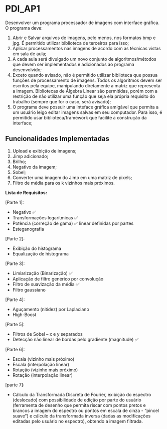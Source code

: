 # PDI_AP1

Desenvolver um programa processador de imagens com interface gráfica. O programa deve:

1. Abrir e Salvar arquivos de imagens, pelo menos, nos formatos bmp e jpg. É permitido utilizar biblioteca de terceiros para isso;
2. Aplicar processamentos nas imagens de acordo com as técnicas vistas em sala de aula;
3. A cada aula será divulgado um novo conjunto de algoritmos/métodos que devem ser implementados e adicionados ao programa desenvolvido;
4. Exceto quando avisado, não é permitido utilizar biblioteca que possua funções de processamento de imagens. Todos os algoritmos devem ser escritos pela equipe, manipulando diretamente a matriz que representa a imagem. Bibliotecas de Álgebra Linear são permitidas, porém com a restrição de não utilizar uma função que seja ela própria requisito do trabalho (sempre que for o caso, será avisado);
5. O programa deve possuir uma inteface gráfica amigável que permita a um usuário leigo editar imagens salvas em seu computador. Para isso, é permitido usar biblioteca/framework que facilite a construção da interface;

## Funcionalidades Implementadas
1. Upload e exibição de imagens;
2. Jimp adicionado;
3. Brilho;
4. Negativo da imagem;
5. Sobel;
6. Converter uma imagem do Jimp em uma matriz de pixels;
7. Filtro de média para os k vizinhos mais próximos.

**Lista de Requisitos:**

[Parte 1]:

- Negativo ✅
- Transformações logarítmicas ✅
- Potência (correção de gama) ✅ linear definidas por partes
- Esteganografia

[Parte 2]:

- Exibição do histograma
- Equalização de histograma

[Parte 3]:

- Limiarização (Binarização) ✅
- Aplicação de filtro genérico por convolução
- Filtro de suavização da média ✅
- Filtro gaussiano

[Parte 4]:

- Aguçamento (nitidez) por Laplaciano
- High-Boost

[Parte 5]:

- Filtros de Sobel – x e y separados
- Detecção não linear de bordas pelo gradiente (magnitude) ✅

[Parte 6]:

- Escala (vizinho mais próximo)
- Escala (interpolação linear)
- Rotação (vizinho mais próximo)
- Rotação (interpolação linear)

[parte 7]:

- Cálculo da Transformada Discreta de Fourier, exibição do espectro (deslocado) com possibilidade de edição por parte do usuário (ferramenta de desenho que permita riscar com pontos pretos e brancos a imagem do espectro ou pontos em escala de cinza - “pincel suave”) e cálculo da transformada inversa (dadas as modificações editadas pelo usuário no espectro), obtendo a imagem filtrada.

